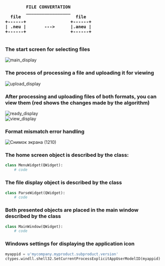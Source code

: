 <pre>
    <strong>
        FILE CONVERTATION
        _________________
  file                     file
+------+                 +------+
| .neu |       --->      |.aneu |
+------+                 +------+
    </strong>
</pre>

### **The start screen for selecting files** <br />
![main_display](https://github.com/user-attachments/assets/8fdcab6e-cd47-48c2-87d2-0b8d6a3f11bd) <br />

### **The process of processing a file and uploading it for viewing** <br />
![upload_display](https://github.com/user-attachments/assets/721f0ca9-7a0c-47aa-8ebf-fd3de35f03be) <br />

### **After processing and uploading files of both formats, you can view them (red shows the changes made by the algorithm)** <br />
![ready_display](https://github.com/user-attachments/assets/daedc8ef-f160-468f-b2a8-2b601ea47f30) <br />
![view_display](https://github.com/user-attachments/assets/ef9ccc6e-a90b-4ab4-ae0d-dd653727a0f1) <br />


### **Format mismatch error handling** <br />
![Снимок экрана (1210)](https://github.com/user-attachments/assets/0ee4feb4-5eb9-468f-9f82-a852dcf55fda) <br />

### The home screen object is described by the class:
```python
class MenuWidget(QWidget):
    # code
```

### The file display object is described by the class
```python
class ParseWidget(QWidget):
    # code
```

### Both presented objects are placed in the main window described by the class
```python
class MainWindow(QWidget):
    # code
```

### Windows settings for displaying the application icon
```python
myappid = u'mycompany.myproduct.subproduct.version'
ctypes.windll.shell32.SetCurrentProcessExplicitAppUserModelID(myappid)
```
